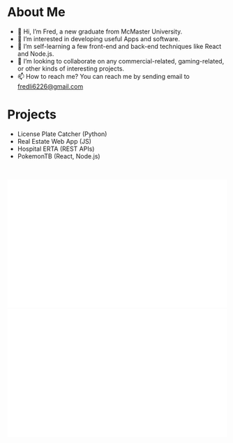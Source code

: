 # About Me
- 👋 Hi, I’m Fred, a new graduate from McMaster University. 
- 👀 I’m interested in developing useful Apps and software.
- 🌱 I’m self-learning a few front-end and back-end techniques like React and Node.js.
- 💞️ I’m looking to collaborate on any commercial-related, gaming-related, or other kinds of interesting projects.
- 📫 How to reach me? You can reach me by sending email to fredli6226@gmail.com
<!---
fred-mcmaster/fred-mcmaster is a ✨ special ✨ repository because its `README.md` (this file) appears on your GitHub profile.
You can click the Preview link to take a look at your changes.
--->
# Projects
- License Plate Catcher (Python)
- Real Estate Web App (JS)
- Hospital ERTA (REST APIs)
- PokemonTB (React, Node.js) 

<br/>

![](https://raw.githubusercontent.com/fred-mcmaster/github-stats-transparent/output/generated/overview.svg)
![](https://raw.githubusercontent.com/fred-mcmaster/github-stats-transparent/output/generated/languages.svg)
